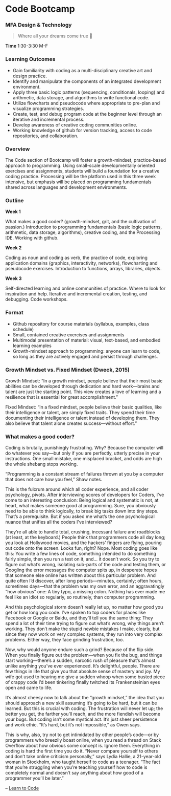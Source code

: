 # Code Bootcamp
### MFA Design & Technology

> Where all your dreams come true :rocket:

**Time** 1:30-3:30 M-F

### Learning Outcomes

* Gain familiarity with coding as a multi-disciplinary creative art and design practice. 
* Identify and manipulate the components of an integrated development environment. 
* Apply three basic logic patterns (sequencing, conditionals, looping) and arithmetic, data storage, and algorithms to write functional code.
* Utilize flowcharts and pseudocode where appropriate to pre-plan and visualize programming strategies. 
* Create, test, and debug program code at the beginner level through an iterative and incremental process. 
* Develop awareness of creative coding communities online. 
* Working knowledge of github for version tracking, access to code repositories, and collaboration.

### Overview

The Code section of Bootcamp will foster a growth-mindset, practice-based approach to programming. Using small-scale developmentally oriented exercises and assignments, students will build a foundation for a creative coding practice. Processing will be the platform used in this three week intensive, but emphasis will be placed on programming fundamentals shared across languages and development environments. 

### Outline

**Week 1**

What makes a good coder? (growth-mindset, grit, and the cultivation of passion.) Introduction to programming fundamentals (basic logic patterns, arithmetic, data storage, algorithms),  creative coding, and the Processing IDE. Working with github. 

**Week 2**

Coding as noun and coding as verb, the practice of code, exploring application domains (graphics, interactivity, networks), flowcharting and pseudocode exercises. Introduction to functions, arrays, libraries, objects. 

**Week 3**

Self-directed learning and online communities of practice. Where to look for inspiration and help. Iterative and incremental creation, testing, and debugging. Code workshops. 

### Format

* Github repository for course materials (syllabus, examples, class schedule) 
* Small, contained creative exercises and assignments
* Multimodal presentation of material: visual, text-based, and embodied learning examples
* Growth-mindset approach to programming: anyone can learn to code, so long as they are actively engaged and persist through challenges. 

### Growth Mindset vs. Fixed Mindset (Dweck, 2015)

Growth Mindset: “In a growth mindset, people believe that their most basic abilities can be developed through dedication and hard work—brains and talent are just the starting point. This view creates a love of learning and a resilience that is essential for great accomplishment.”

Fixed Mindset: “In a fixed mindset, people believe their basic qualities, like their intelligence or talent, are simply fixed traits. They spend their time documenting their intelligence or talent instead of developing them. They also believe that talent alone creates success—without effort.” 

### What makes a good coder? 

Coding is brutally, punishingly frustrating.
Why? Because the computer will do whatever you say—but only if you are perfectly, utterly precise in your instructions. One small mistake, one misplaced bracket, and odds are high the whole shebang stops working.

“Programming is a constant stream of failures thrown at you by a computer that does not care how you feel,” Shaw notes.

This is the fulcrum around which all coder experience, and all coder psychology, pivots. After interviewing scores of developers for Coders, I’ve come to an interesting conclusion: Being logical and systematic is not, at heart, what makes someone good at programming. Sure, you obviously need to be able to think logically, to break big tasks down into tiny steps. That’s a prerequisite. But if you asked me what’s the one psychological nuance that unifies all the coders I’ve interviewed?

They’re all able to handle total, crushing, incessant failure and roadblocks (at least, at the keyboard.) People think that programmers code all day long; you look at Hollywood movies, and the hackers’ fingers are flying, pouring out code onto the screen. Looks fun, right?
Nope. Most coding goes like this: You write a few lines of code, something intended to do something fairly simple, then you run a test on it, and… it doesn’t work. So you try to figure out what’s wrong, isolating sub-parts of the code and testing them, or Googling the error messages the computer spits up, in desperate hopes that someone else online has written about this particular problem. And quite often I’d discover, after long periods—minutes, certainly; often hours, sometimes days—that the problem was my own error, and an aggravatingly “how obvious” one: A tiny typo, a missing colon. Nothing has ever made me feel like an idiot so regularly, so routinely, than computer programming.

And this psychological storm doesn’t really let up, no matter how good you get or how long you code. I’ve spoken to top coders for places like Facebook or Google or Baidu, and they’ll tell you the same thing: They spend a lot of their time trying to figure out what’s wrong, why things aren’t working. They don’t make the stupid newbie mistakes I make, clearly, but since they now work on very complex systems, they run into very complex problems. Either way, they face grinding frustration, too.

Now, why would anyone endure such a grind? Because of the flip side. When you finally figure out the problem—when you fix the bug, and things start working—there’s a sudden, narcotic rush of pleasure that’s almost unlike anything you’ve ever experienced. It’s delightful, people. There are few things in life that give you that absolute sense of mastery and joy. My wife got used to hearing me give a sudden whoop when some busted piece of crappy code I’d been tinkering finally twitched its Frankensteinian eyes open and came to life.

It’s almost cheesy now to talk about the “growth mindset,” the idea that you should approach a new skill assuming it’s going to be hard, but it can be learned. But this is crucial with coding. The frustration will never let up; the better you get, the farther you’ll reach, and the more fiendish will become your bugs. But coding isn’t some mystical act. It’s just sheer persistence and work ethic. “It’s hard, but it’s not impossible,” as Owen says.

This is why, also, try not to get intimidated by other people’s code—or by programmers who breezily boast online, when you read a thread on Stack Overflow about how obvious some concept is. Ignore them. Everything in coding is hard the first time you do it. “Never compare yourself to others and don’t take online criticism personally,” says Lydia Hallie, a 21-year-old woman in Stockholm, who taught herself to code as a teenager. “The fact that you’re struggling when you’re teaching yourself how to code is completely normal and doesn’t say anything about how good of a programmer you’ll be later.”

– [Learn to Code](https://tim.blog/2019/03/21/learn-to-code/)
